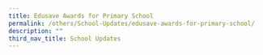 ```yaml
---
title: Edusave Awards for Primary School
permalink: /others/School-Updates/edusave-awards-for-primary-school/
description: ""
third_nav_title: School Updates
---
```

